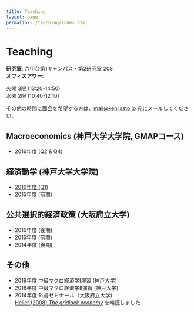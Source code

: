```yaml
---
title: Teaching
layout: page
permalink: /teaching/index.html
---
```

# Teaching

**研究室**: 六甲台第1キャンパス・第2研究室 208<br>
**オフィスアワー**: 

火曜 3限 (13:20-14:50)<br>
水曜 2限 (10:40-12:10)<br>

その他の時間に面会を希望する方は、mail@kenjisato.jp 宛にメールしてください。


## Macroeconomics (神戸大学大学院, GMAPコース)

- 2016年度 (Q2 & Q4)


## 経済動学 (神戸大学大学院)

- [2016年度 (Q1)](ed/2016)
- [2015年度 (前期)](ed/2015)


## 公共選択的経済政策 (大阪府立大学)

- 2016年度 (後期)
- 2015年度 (前期)
- 2014年度 (後期)

## その他

- 2016年度 中級マクロ経済学I演習 (神戸大学)
- 2016年度 中級マクロ経済学II演習 (神戸大学)
- 2014年度 外書ゼミナール（大阪府立大学)<br>
  [Heller (2008) _The gridlock economy_](http://www.amazon.co.jp/Gridlock-Economy-Ownership-Markets-Innovation/dp/0465029167/ref=tmm_hrd_swatch_0?_encoding=UTF8&qid=&sr=) を輪読しました
